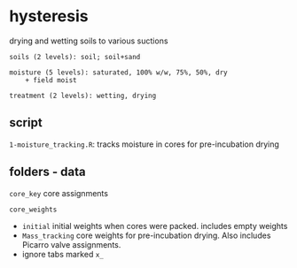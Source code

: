 # hysteresis
drying and wetting soils to various suctions

	soils (2 levels): soil; soil+sand

	moisture (5 levels): saturated, 100% w/w, 75%, 50%, dry
		+ field moist
	
	treatment (2 levels): wetting, drying

## script
`1-moisture_tracking.R`:	tracks moisture in cores for pre-incubation drying


## folders - data
`core_key` core assignments

`core_weights` 

 - `initial` initial weights when cores were packed. includes empty weights
 - `Mass_tracking` core weights for pre-incubation drying. Also includes Picarro valve assignments.
 - ignore tabs marked `x_`
 
 

